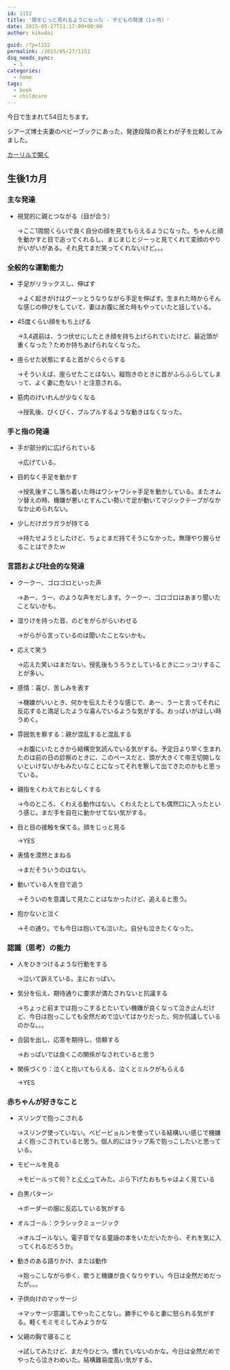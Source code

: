 ```yaml
---
id: 1152
title: '顔をじっと見れるようになった - 子どもの発達（1ヶ月）'
date: 2015-05-27T21:17:09+00:00
author: kikudai

guid: /?p=1152
permalink: /2015/05/27/1152
dsq_needs_sync:
  - 1
categories:
  - home
tags:
  - book
  - childcare
---
```

今日で生まれて54日たちます。

シアーズ博士夫妻のベビーブックにあった、発達段階の表とわが子を比較してみました。

<a class="calil-widget" href="https://calil.jp/book/4072622893" data-widget-isbn="4072622893" data-widget-appkey="58f03cb403271b112a914da4ea971431" data-widget-width="100%" data-widget-associateid="kikudai-22" data-widget-image="true" data-widget-title="新編 シアーズ博士夫妻のベビーブック" data-widget-author="ウイリアム・シアーズ">カーリルで開く</a>

## 生後1カ月

### 主な発達

  * 視覚的に親とつながる（目が合う）
  
    →ここ1周間くらいで良く自分の顔を見てもらえるようになった。ちゃんと顔を動かすと目で追ってくれるし、まじまじとジーっと見てくれて変顔のやりがいがいがある。それ見てまだ笑ってくれないけど。。。

<!--more-->

### 全般的な運動能力

  * 手足がリラックスし、伸ばす
  
    →よく起きがけはグーッとうなりながら手足を伸ばす。生まれた時からそんな感じの伸びをしていて、妻はお腹に居た時もやっていたと話している。
  * 45度くらい顔をもち上げる
  
    →3,4週前は、うつ伏せにしたとき顔を持ち上げられていたけど、最近頭が重くなった？ためか持ちあげられなくなった。
  * 座らせた状態にすると首がぐらぐらする
  
    →そういえば、座らせたことはない。縦抱きのときに首がふらふらしてしまって、よく妻に危ない！と注意される。
  * 筋肉のけいれんが少なくなる
  
    →授乳後、ぴくぴく、プルプルするような動きはなくなった。

### 手と指の発達

  * 手が部分的に広げられている
  
    →広げている。
  * 目的なく手足を動かす
  
    →授乳後すこし落ち着いた時はワシャワシャ手足を動かしている。またオムツ替えの時、機嫌が悪いとすんごい勢いで足が動いてマジックテープがなかなか止められない。
  * 少しだけガラガラが持てる
  
    →持たせようとしたけど、ちょとまだ持てそうになかった。無理やり握らせることはできたｗ

### 言語および社会的な発達

  * クークー、ゴロゴロといった声
  
    →あー、うー、のような声をだします。クークー、ゴロゴロはあまり聞いたことないかも。
  * 湿りけを持った音、のどをがらがらいわせる
  
    →がらがら言っているのは聞いたことないかも。
  * 応えて笑う
  
    →応えた笑いはまだない。授乳後もうろうとしているときにニッコリすることが多い。
  * 感情：喜び、苦しみを表す
  
    →機嫌がいいとき、何かを伝えたそうな感じで、あー、うーと言ってそれに反応すると満足したような喜んでいるような気がする。おっぱいがほしい時うめく。
  * 雰囲気を察する：親が混乱すると混乱する
  
    →お腹にいたときから結構空気読んでいる気がする。予定日より早く生まれたのは前の日の診察のときに、このペースだと、頭が大きくて帝王切開しないといけないかもみたいなことになってそれを察して出てきたのかもと思っている。
  * 親指をくわえておとなしくする
  
    →今のところ、くわえる動作はない。くわえたとしても偶然口に入ったという感じ。まだ手を自在に動かせてない気がする。
  * 目と目の接触を保てる。顔をじっと見る
  
    →YES
  * 表情を漠然とまねる
  
    →まだそういうのはない。
  * 動いている人を目で追う
  
    →そういのを意識して見たことはなかったけど、追えると思う。
  * 抱かないと泣く
  
    →その通り。でも今日は抱いても泣いた。自分も泣きたくなった。

### 認識（思考）の能力

  * 人をひきつけるような行動をする
  
    →泣いて訴えている。主におっぱい。
  * 気分を伝え、期待通りに要求が満たされないと抗議する
  
    →ちょっと前までは抱っこするとたいてい機嫌が良くなって泣き止んだけど、今日は抱っこしても全然だめで泣いてばかりだった。何か抗議しているのかな。。。
  * 合図を出し、応答を期待し、信頼する
  
    →おっぱいでは良くこの関係がなされていると思う
  * 関係づくり：泣くと抱いてもらえる、泣くとミルクがもらえる
  
    →YES

### 赤ちゃんが好きなこと

  * スリングで抱っこされる
  
    →スリング使っていない。ベビービョルンを使っている結構いい感じで機嫌よく抱っこされていると思う。個人的にはラップ系で抱っこしたいと思っている。
  * モビールを見る
  
    →モビールって何？と<a href="https://www.google.co.jp/search?q=%E3%83%A2%E3%83%93%E3%83%BC%E3%83%AB&es_sm=93&tbm=isch&tbo=u&source=univ&sa=X&ei=0rRlVfPQBpPU8gXKrIPoAg&ved=0CCoQsAQ&biw=1298&bih=707" target="_blank">ぐぐっ</a>てみた。ぶら下げたおもちゃはよく見ている
  * 白黒パターン
  
    →ボーダーの服に反応している気がする
  * オルゴール：クラシックミュージック
  
    →オルゴールない。電子音でなる童謡の本をいただいたから、それを気に入ってくれるだろうか。
  * 動きのある語りかけ、または動作
  
    →抱っこしながら歩く、歌うと機嫌が良くなりやすい。今日は全然だめだったが。。。
  * 子供向けのマッサージ
  
    →マッサージ意識してやったことなし。勝手にやると妻に怒られる気がする。軽くモミモミしてみようかな
  * 父親の胸で寝ること
  
    →試してみたけど、まだ今ひとつ。慣れていないのかな。今日は全然だめでやったら泣きわめいた。結構難易度高い気がする。